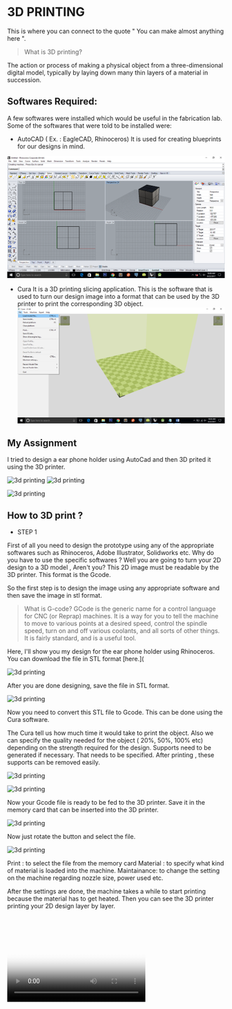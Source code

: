 # 3D PRINTING

This is where you can connect to the quote " You can make almost anything here ".

>What is 3D printing?

The action or process of making a physical object from a three-dimensional digital model, typically by laying down many thin layers of a material in succession.

## Softwares Required:

A few softwares were installed which would be useful in the fabrication lab. Some of the softwares that were told to be installed were:

* AutoCAD ( Ex. : EagleCAD, Rhinoceros)
It is used for creating blueprints for our designs in mind.

![FABLAB class](/images/autocad1.png)

* Cura 
It is a 3D printing slicing application. This is the software that is used to turn our design image into a format that can be used by the 3D printer to print the corresponding 3D object. 
![FABLAB class](/images/curascreen1.png)

## My Assignment

I tried to design a ear phone holder using AutoCad and then 3D prited it using the 3D printer.


![3d printing](/images/3d1.jpg)                                                             ![3d printing](/images/3d2.jpg)

![3d printing](/images/3d3.jpg)

## How to 3D print ?

* STEP 1

First of all you need to design the prototype using any of the appropriate softwares such as Rhinoceros, Adobe Illustrator, Solidworks etc. Why do you have to use the specific softwares ? Well you are going to turn your 2D design to a  3D model , Aren't you? This 2D image must be readable by the 3D printer. This format is the Gcode. 

So the first step is to design the image using any  appropriate software and then save the image in stl format.

>What is G-code?
GCode is the generic name for a control language for CNC (or Reprap) machines. It is a way for you to tell the machine to move to various points at a desired speed, control the spindle speed, turn on and off various coolants, and all sorts of other things. It is fairly standard, and is a useful tool.

Here, I'll show you my design for the ear phone holder using Rhinoceros.
You can download the file in STL format [here.](

![3d printing](/images/3dscreen1.png)

After you are done designing, save the file in STL format.

![3d printing](/images/3dscreen2.png)


Now you need to convert this STL file to Gcode. This can be done using the Cura software.

The Cura tell us how much time it would take to print the object. Also we can specify the quality needed for the object ( 20%, 50%, 100% etc) depending on the strength required for the design. Supports need to be generated if necessary. That needs to be specified. After printing , these supports can be removed easily.

![3d printing](/images/3dscreen3.png)

![3d printing](/images/3dscreen4.png)

Now your Gcode file is ready to be fed to the 3D printer. Save it in the memory card that can be inserted into the 3D printer.

![3d printing](/images/3d4.jpg)

Now just rotate the button and select the file.

![3d printing](/images/3d5.jpg)

Print : to select the file from the memory card
Material : to specify what kind of material is loaded into the machine.
Maintainance: to change the setting on the machine regarding nozzle size, power used etc.

After the settings are done, the machine takes a while to start printing because the material has to get heated. Then you can see the 3D printer printing your 2D design layer by layer.

<video src="/images/3Dprinting.mp4" poster="3dposter.jpg" width="320" height="200" controls preload></video>





